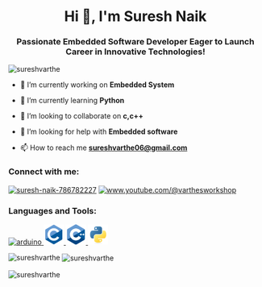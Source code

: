 <h1 align="center">Hi 👋, I'm Suresh Naik</h1>
<h3 align="center">Passionate Embedded Software Developer Eager to Launch Career in Innovative Technologies!</h3>

<p align="left"> <img src="https://komarev.com/ghpvc/?username=sureshvarthe&label=Profile%20views&color=0e75b6&style=flat" alt="sureshvarthe" /> </p>

- 🔭 I’m currently working on **Embedded System**

- 🌱 I’m currently learning **Python**

- 👯 I’m looking to collaborate on **c,c++**

- 🤝 I’m looking for help with **Embedded software**

- 📫 How to reach me **sureshvarthe06@gmail.com**

<h3 align="left">Connect with me:</h3>
<p align="left">
<a href="https://linkedin.com/in/suresh-naik-786782227" target="blank"><img align="center" src="https://raw.githubusercontent.com/rahuldkjain/github-profile-readme-generator/master/src/images/icons/Social/linked-in-alt.svg" alt="suresh-naik-786782227" height="30" width="40" /></a>
<a href="https://www.youtube.com/c/www.youtube.com/@varthesworkshop" target="blank"><img align="center" src="https://raw.githubusercontent.com/rahuldkjain/github-profile-readme-generator/master/src/images/icons/Social/youtube.svg" alt="www.youtube.com/@varthesworkshop" height="30" width="40" /></a>
</p>

<h3 align="left">Languages and Tools:</h3>
<p align="left"> <a href="https://www.arduino.cc/" target="_blank" rel="noreferrer"> <img src="https://cdn.worldvectorlogo.com/logos/arduino-1.svg" alt="arduino" width="40" height="40"/> </a> <a href="https://www.cprogramming.com/" target="_blank" rel="noreferrer"> <img src="https://raw.githubusercontent.com/devicons/devicon/master/icons/c/c-original.svg" alt="c" width="40" height="40"/> </a> <a href="https://www.w3schools.com/cpp/" target="_blank" rel="noreferrer"> <img src="https://raw.githubusercontent.com/devicons/devicon/master/icons/cplusplus/cplusplus-original.svg" alt="cplusplus" width="40" height="40"/> </a> <a href="https://www.python.org" target="_blank" rel="noreferrer"> <img src="https://raw.githubusercontent.com/devicons/devicon/master/icons/python/python-original.svg" alt="python" width="40" height="40"/> </a> </p>

<p><img align="left" src="https://github-readme-stats.vercel.app/api/top-langs?username=sureshvarthe&show_icons=true&locale=en&layout=compact" alt="sureshvarthe" /></p>

<p>&nbsp;<img align="center" src="https://github-readme-stats.vercel.app/api?username=sureshvarthe&show_icons=true&locale=en" alt="sureshvarthe" /></p>

<p><img align="center" src="https://github-readme-streak-stats.herokuapp.com/?user=sureshvarthe&" alt="sureshvarthe" /></p>
